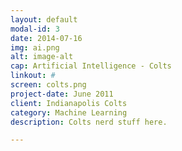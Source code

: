 ```yaml
---
layout: default
modal-id: 3
date: 2014-07-16
img: ai.png
alt: image-alt
cap: Artificial Intelligence - Colts
linkout: #
screen: colts.png
project-date: June 2011
client: Indianapolis Colts
category: Machine Learning
description: Colts nerd stuff here.

---
```

